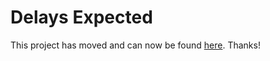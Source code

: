 # Delays Expected
This project has moved and can now be found [here](https://github.com/davidluther/Metis-Projects). Thanks!
